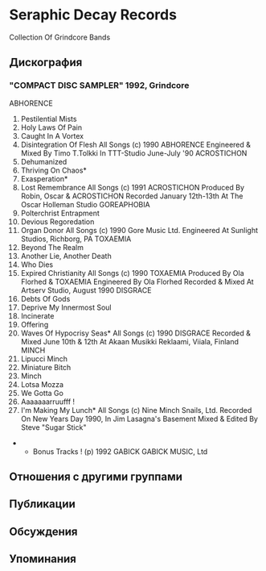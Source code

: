 # Seraphic Decay Records

Collection Of Grindcore Bands

## Дискография

### "COMPACT DISC SAMPLER" 1992, Grindcore

ABHORENCE
1. Pestilential Mists
2. Holy Laws Of Pain
3. Caught In A Vortex
4. Disintegration Of Flesh
All Songs (c) 1990 ABHORENCE
Engineered & Mixed By Timo T.Tolkki
In TTT-Studio June-July '90
ACROSTICHON
1. Dehumanized
2. Thriving On Chaos*
3. Exasperation*
4. Lost Remembrance
All Songs (c) 1991 ACROSTICHON
Produced By Robin, Oscar & ACROSTICHON
Recorded January 12th-13th At The Oscar Holleman Studio
GOREAPHOBIA
1. Polterchrist Entrapment
2. Devious Regoredation
3. Organ Donor
All Songs (c) 1990 Gore Music Ltd.
Engineered At Sunlight Studios, Richborg, PA
TOXAEMIA
1. Beyond The Realm
2. Another Lie, Another Death
3. Who Dies
4. Expired Christianity
All Songs (c) 1990 TOXAEMIA
Produced By Ola Florhed & TOXAEMIA
Engineered By Ola Florhed
Recorded & Mixed At Artserv Studio, August 1990
DISGRACE
1. Debts Of Gods
2. Deprive My Innermost Soul
3. Incinerate
4. Offering
5. Waves Of Hypocrisy Seas*
All Songs (c) 1990 DISGRACE
Recorded & Mixed June 10th & 12th
At Akaan Musikki Reklaami, Viiala, Finland
MINCH
1. Lipucci Minch
2. Miniature Bitch
3. Minch
4. Lotsa Mozza
5. We Gotta Go
6. Aaaaaaarruufff !
7. I'm Making My Lunch*
All Songs (c) Nine Minch Snails, Ltd.
Recorded On New Years Day 1990, In Jim Lasagna's Basement
Mixed & Edited By Steve "Sugar Stick"
* - Bonus Tracks !
(p) 1992 GABICK GABICK MUSIC, Ltd


## Отношения с другими группами


## Публикации


## Обсуждения


## Упоминания

